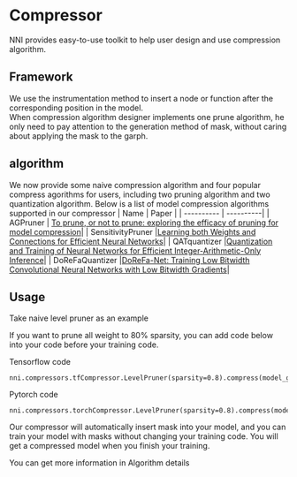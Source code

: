 # Compressor
NNI provides easy-to-use toolkit to help user  design and use compression algorithm.

## Framework
We use the instrumentation method to insert a node or function after the corresponding position in the model.
<br>
When compression algorithm designer implements one prune algorithm, he only need to pay attention to the generation method of mask, without caring about applying the mask to the garph.
## algorithm
We now provide some naive compression algorithm and four popular compress agorithms for users, including two pruning algorithm and two quantization algorithm.
Below is a list of model compression algorithms supported in our compressor
|    Name           |  Paper    |
| ----------        | ----------|
| AGPruner          | [To prune, or not to prune: exploring the efficacy of pruning for model compression](https://arxiv.org/abs/1710.01878)|
| SensitivityPruner |[Learning both Weights and Connections for Efficient Neural Networks](https://arxiv.org/abs/1506.02626)|
| QATquantizer      |[Quantization and Training of Neural Networks for Efficient Integer-Arithmetic-Only Inference](http://openaccess.thecvf.com/content_cvpr_2018/papers/Jacob_Quantization_and_Training_CVPR_2018_paper.pdf)|
| DoReFaQuantizer   |[DoReFa-Net: Training Low Bitwidth Convolutional Neural Networks with Low Bitwidth Gradients](https://arxiv.org/abs/1606.06160)|

## Usage

Take naive level pruner as an example

If you want to prune all weight to 80% sparsity, you can add code below into your code before your training code.

Tensorflow code
```
nni.compressors.tfCompressor.LevelPruner(sparsity=0.8).compress(model_graph)
```

Pytorch code
```
nni.compressors.torchCompressor.LevelPruner(sparsity=0.8).compress(model)
```

Our compressor will automatically insert mask into your model, and you can train your model with masks without changing your training code. You will get a compressed model when you finish your training.

You can get more information in Algorithm details



